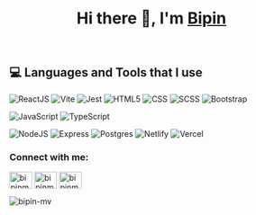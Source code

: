 <p align="center">
  <h1 align="center">Hi there 👋, I'm <a href="https://bipinmv.netlify.app/">Bipin</a></h1>
</p>

</br>

## 💻 Languages and Tools that I use

<p>
  <img src="https://img.shields.io/badge/React-20232A?style=for-the-badge&logo=react&logoColor=61DAFB" alt="ReactJS" /> 
  <img src="https://img.shields.io/badge/Vite-B73BFE?style=for-the-badge&logo=vite&logoColor=FFD62E" alt="Vite" />
  <img src="https://img.shields.io/badge/jest-1?style=for-the-badge&logo=jest&color=%23AC3E5A" alt="Jest" />
  <img src="https://img.shields.io/badge/HTML5-ED9526?style=for-the-badge&logo=html5&logoColor=white" alt="HTML5" />
  <img src="https://img.shields.io/badge/CSS-1?style=for-the-badge&logo=css3&color=%232060AB" alt="CSS" /> 
  <img src="https://img.shields.io/badge/Sass-CC6699?style=for-the-badge&logo=sass&logoColor=white" alt="SCSS" /> 
  <img src="https://img.shields.io/badge/Bootstrap-563D7C?style=for-the-badge&logo=bootstrap&logoColor=white" alt="Bootstrap" />
</p>

<p>
  <img src="https://img.shields.io/badge/JavaScript-323330?style=for-the-badge&logo=javascript&logoColor=F7DF1E" alt="JavaScript" /> 
  <img src="https://img.shields.io/badge/TypeScript-007ACC?style=for-the-badge&logo=typescript&logoColor=white" alt="TypeScript" />
</p>

<p>
  <img src="https://img.shields.io/badge/Node.js-339933?style=for-the-badge&logo=nodedotjs&logoColor=white" alt="NodeJS" /> 
  <img src="https://img.shields.io/badge/Express.js-000000?style=for-the-badge&logo=express&logoColor=white" alt="Express" />
  <img src="https://img.shields.io/badge/PostgreSQL-%20?style=for-the-badge&logo=postgresql&logoColor=white&color=%23007ACC" alt="Postgres" />
  <img src="https://img.shields.io/badge/Netlify-00C7B7?style=for-the-badge&logo=netlify&logoColor=white" alt="Netlify" /> 
  <img src="https://img.shields.io/badge/Vercel-000000?style=for-the-badge&logo=vercel&logoColor=white" alt="Vercel" />
</p>

<h3 align="left">Connect with me:</h3>
<p align="left">
<a href="https://linkedin.com/in/bipinmv" target="blank"><img align="center" src="https://raw.githubusercontent.com/rahuldkjain/github-profile-readme-generator/master/src/images/icons/Social/linked-in-alt.svg" alt="bipinmv" height="30" width="40" /></a>
<a href="https://www.hackerrank.com/bipinmv23" target="blank"><img align="center" src="https://raw.githubusercontent.com/rahuldkjain/github-profile-readme-generator/master/src/images/icons/Social/hackerrank.svg" alt="bipinmv" height="30" width="40" /></a>
<a href="https://www.leetcode.com/bipinmv" target="blank"><img align="center" src="https://raw.githubusercontent.com/rahuldkjain/github-profile-readme-generator/master/src/images/icons/Social/leet-code.svg" alt="bipinmv23" height="30" width="40" /></a>
</p>

<p align="left"> <img src="https://komarev.com/ghpvc/?username=bipin-mv&label=Profile%20views&color=0e75b6&style=flat" alt="bipin-mv" /> </p>
